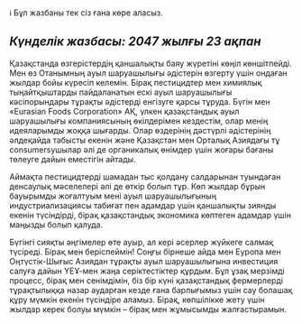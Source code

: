 ℹ️ Бұл жазбаны тек сіз ғана көре аласыз.

## *Күнделік жазбасы: 2047 жылғы 23 ақпан*

Қазақстанда өзгерістердің қаншалықты баяу жүретіні көңіл көншітпейді. Мен өз Отанымның ауыл шаруашылығы әдістерін өзгерту үшін ондаған жылдар бойы күресіп келемін. Бірақ пестицидтер мен химиялық тыңайтқыштарды пайдаланатын ескі ауыл шаруашылығы кәсіпорындары тұрақты әдістерді енгізуге қарсы тұруда. Бүгін мен «Eurasian Foods Corporation» АҚ, үлкен қазақстандық ауыл шаруашылығы компаниясының өкілдерімен кездестім, олар менің идеяларымды жоққа шығарды. Олар өздерінің дәстүрлі әдістерінің әлдеқайда табысты екенін және Қазақстан мен Орталық Азиядағы тұ consumersушылар әлі де органикалық өнімдер үшін жоғары бағаны төлеуге дайын еместігін айтады.

Аймақта пестицидтерді шамадан тыс қолдану салдарынан туындаған денсаулық мәселелері әлі де өткір болып тұр. Көп жылдар бұрын бауырымды жоғалтуым мені ауыл шаруашылығының индустриализациясы табиғат пен адамдар үшін қаншалықты зиянды екенін түсіндірді, бірақ қазақстандық экономика көптеген адамдар үшін маңызды болып қалуда.

Бүгінгі сияқты әңгімелер өте ауыр, ал кері әсерлер жүйкеге салмақ түсіреді. Бірақ мен беріспеймін! Соңғы бірнеше айда мен Еуропа мен Оңтүстік-Шығыс Азиядан тұрақты ауыл шаруашылығына инвестиция салуға дайын ҮЕҰ-мен жаңа серіктестіктер құрдым. Бұл ұзақ мерзімді процесс, бірақ мен сенімдімін, біз бір күні қазақстандық фермерлерді тұрақтылыққа назар аударған кезде ғана барлығымыз үшін сау болашақ құру мүмкін екенін түсіндіре аламыз. Бірақ, көпшілікке жету үшін жылдар керек болуы мүмкін – бірақ мен жұмысымды жалғастырамын.
